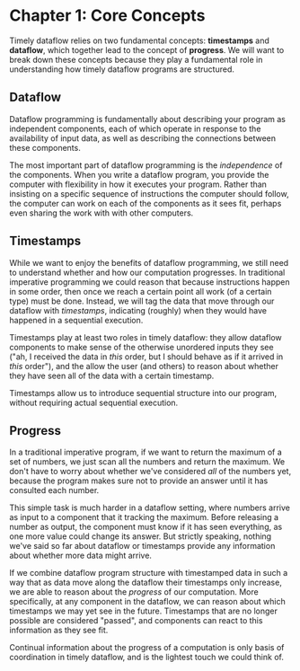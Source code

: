 # Chapter 1: Core Concepts

Timely dataflow relies on two fundamental concepts: **timestamps** and **dataflow**, which together lead to the concept of **progress**. We will want to break down these concepts because they play a fundamental role in understanding how timely dataflow programs are structured.

## Dataflow

Dataflow programming is fundamentally about describing your program as independent components, each of which operate in response to the availability of input data, as well as describing the connections between these components. 

The most important part of dataflow programming is the *independence* of the components. When you write a dataflow program, you provide the computer with flexibility in how it executes your program. Rather than insisting on a specific sequence of instructions the computer should follow, the computer can work on each of the components as it sees fit, perhaps even sharing the work with with other computers.

## Timestamps

While we want to enjoy the benefits of dataflow programming, we still need to understand whether and how our computation progresses. In traditional imperative programming we could reason that because instructions happen in some order, then once we reach a certain point all work (of a certain type) must be done. Instead, we will tag the data that move through our dataflow with *timestamps*, indicating (roughly) when they would have happened in a sequential execution.

Timestamps play at least two roles in timely dataflow: they allow dataflow components to make sense of the otherwise unordered inputs they see ("ah, I received the data in *this* order, but I should behave as if it arrived in *this* order"), and the allow the user (and others) to reason about whether they have seen all of the data with a certain timestamp.

Timestamps allow us to introduce sequential structure into our program, without requiring actual sequential execution.

## Progress

In a traditional imperative program, if we want to return the maximum of a set of numbers, we just scan all the numbers and return the maximum. We don't have to worry about whether we've considered *all* of the numbers yet, because the program makes sure not to provide an answer until it has consulted each number.

This simple task is much harder in a dataflow setting, where numbers arrive as input to a component that it tracking the maximum. Before releasing a number as output, the component must know if it has seen everything, as one more value could change its answer. But strictly speaking, nothing we've said so far about dataflow or timestamps provide any information about whether more data might arrive.

If we combine dataflow program structure with timestamped data in such a way that as data move along the dataflow their timestamps only increase, we are able to reason about the *progress* of our computation. More specifically, at any component in the dataflow, we can reason about which timestamps we may yet see in the future. Timestamps that are no longer possible are considered "passed", and components can react to this information as they see fit.

Continual information about the progress of a computation is only basis of coordination in timely dataflow, and is the lightest touch we could think of.